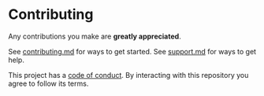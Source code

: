 # Contributing

Any contributions you make are **greatly appreciated**.

See [contributing.md](../../../.github/contributing.md)  for ways to get started.
See [support.md](../../../.github/support.md) for ways to get help.

This project has a [code of conduct](../../../.github/code_of_conduct.md). By interacting with this repository you agree to follow its terms.
